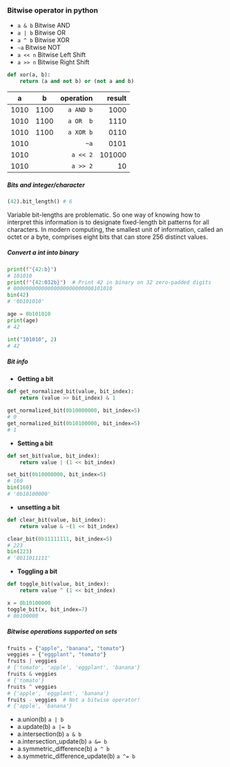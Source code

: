 ### Bitwise operator in python
- `a & b`  Bitwise AND
- `a | b`  Bitwise OR
- `a ^ b`  Bitwise XOR
- `~a`     Bitwise NOT
- `a << n` Bitwise Left Shift
- `a >> n` Bitwise Right Shift

```python
def xor(a, b):
    return (a and not b) or (not a and b)
```

| a        | b           | operation  | result |
| -------- |:-----------:| ----------:| ------:|
| 1010     | 1100        | `a AND b`  | 1000   |
| 1010     | 1100        | `a OR  b`  | 1110   |
| 1010     | 1100        | `a XOR b`  | 0110   |
| 1010     |             | `~a`       | 0101   |
| 1010     |             | `a << 2`   | 101000 |
| 1010     |             | `a >> 2`   | 10     |

##### Bits and integer/character
```python
(42).bit_length() # 6
```
Variable bit-lengths are problematic. So one way of knowing how to interpret this information is to designate fixed-length bit patterns for all characters. In modern computing, the smallest unit of information, called an octet or a byte, comprises eight bits that can store 256 distinct values.
##### Convert a int into binary
```python
print(f"{42:b}") 
# 101010
print(f"{42:032b}")  # Print 42 in binary on 32 zero-padded digits
# 00000000000000000000000000101010
bin(42)
# '0b101010'

age = 0b101010
print(age)
# 42

int("101010", 2)
# 42
```
##### Bit info 
- **Getting a bit**
```python
def get_normalized_bit(value, bit_index):
    return (value >> bit_index) & 1

get_normalized_bit(0b10000000, bit_index=5)
# 0
get_normalized_bit(0b10100000, bit_index=5)
# 1
```
- **Setting a bit**
```python
def set_bit(value, bit_index):
    return value | (1 << bit_index)

set_bit(0b10000000, bit_index=5)
# 160
bin(160)
# '0b10100000'
```

- **unsetting a bit**
```python
def clear_bit(value, bit_index):
    return value & ~(1 << bit_index)

clear_bit(0b11111111, bit_index=5)
# 223
bin(223)
# '0b11011111'
```
- **Toggling a bit**
```python
def toggle_bit(value, bit_index):
    return value ^ (1 << bit_index)

x = 0b10100000
toggle_bit(x, bit_index=7)
# 0b100000
```

##### Bitwise operations supported on sets
```python
fruits = {"apple", "banana", "tomato"}
veggies = {"eggplant", "tomato"}
fruits | veggies
# {'tomato', 'apple', 'eggplant', 'banana'}
fruits & veggies
# {'tomato'}
fruits ^ veggies
# {'apple', 'eggplant', 'banana'}
fruits - veggies  # Not a bitwise operator!
# {'apple', 'banana'}
```
- a.union(b) `a | b`
- a.update(b) `a |= b`
- a.intersection(b) `a & b`
- a.intersection_update(b) `a &= b`
- a.symmetric_difference(b)	`a ^ b`
- a.symmetric_difference_update(b)	`a ^= b`